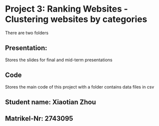# Project 3: Ranking Websites - Clustering websites by categories

There are two folders

## Presentation:

Stores the slides for final and mid-term presentations

## Code

Stores the main code of this project with a folder contains data files in csv


## Student name: Xiaotian Zhou
## Matrikel-Nr: 2743095

